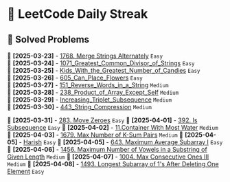 # 🚀 LeetCode Daily Streak

## 📌 Solved Problems
📌 **[2025-03-23]** - [1768. Merge Strings Alternately](LeetCode/Easy/2025-03-23/README.md) `Easy`  
📌 **[2025-03-24]** - [1071_Greatest_Common_Divisor_of_Strings](LeetCode/Easy/2025-03-24/README.md) `Easy`  
📌 **[2025-03-25]** - [Kids_With_the_Greatest_Number_of_Candies](LeetCode/Easy/2025-03-25/README.md) `Easy`  
📌 **[2025-03-26]** - [605_Can_Place_Flowers](LeetCode/Easy/2025-03-26/README.md) `Easy`  
📌 **[2025-03-27]** - [151_Reverse_Words_in_a_String](LeetCode/Medium/2025-03-27/README.md) `Medium`  
📌 **[2025-03-28]** - [238_Product_of_Array_Except_Self](LeetCode/Medium/2025-03-28/README.md) `Medium`  
📌 **[2025-03-29]** - [Increasing_Triplet_Subsequence](LeetCode/Medium/2025-03-29/README.md) `Medium`  
📌 **[2025-03-30]** - [443_String_Compression](LeetCode/Medium/2025-03-30/README.md) `Medium`  

  
📌 **[2025-03-31]** - [283. Move Zeroes](LeetCode/Easy/2025-03-31/README.md) `Easy`
  📌 **[2025-04-01]** - [392. Is Subsequence](LeetCode/Easy/2025-04-01/README.md) `Easy`
  📌 **[2025-04-02]** - [11.Container With Most Water](LeetCode/Medium/2025-04-02/README.md) `Medium`
  📌 **[2025-04-03]** - [1679. Max Number of K-Sum Pairs](LeetCode/Medium/2025-04-03/README.md) `Medium`
  📌 **[2025-04-05]** - [Harish](LeetCode/Easy/2025-04-05/README.md) `Easy`
  📌 **[2025-04-05]** - [643. Maximum Average Subarray I](LeetCode/Easy/2025-04-05/README.md) `Easy`
  📌 **[2025-04-06]** - [1456. Maximum Number of Vowels in a Substring of Given Length](LeetCode/Medium/2025-04-06/README.md) `Medium`
  📌 **[2025-04-07]** - [1004. Max Consecutive Ones III](LeetCode/Medium/2025-04-07/README.md) `Medium`
  📌 **[2025-04-08]** - [1493. Longest Subarray of 1's After Deleting One Element](LeetCode/Easy/2025-04-08/README.md) `Easy`
  